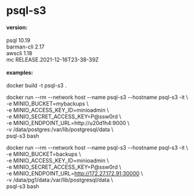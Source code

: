 # psql-s3

<B>version:</B><BR>
<BR>
psql 10.19<BR>
barman-cli 2.17<BR>
awscli 1.18<BR>
mc RELEASE.2021-12-16T23-38-39Z
<BR><BR>
<B>examples:</B><BR>
<BR>
docker build -t psql-s3 .

docker run --rm --network host --name psql-s3 --hostname psql-s3 -it \\<BR>
 -e MINIO_BUCKET=mybackups \\<BR>
 -e MINIO_ACCESS_KEY_ID=minioadmin \\<BR>
 -e MINIO_SECRET_ACCESS_KEY=P@ssw0rd \\<BR>
 -e MINIO_ENDPOINT_URL=http://u20d1h4:9000 \\<BR>
 -v /data/postgres:/var/lib/postgresql/data \\<BR>
 psql-s3 bash

docker run --rm --network host --name psql-s3 --hostname psql-s3 -it \\<BR>
 -e MINIO_BUCKET=backups \\<BR>
 -e MINIO_ACCESS_KEY_ID=minioadmin \\<BR>
 -e MINIO_SECRET_ACCESS_KEY=P@ssw0rd \\<BR>
 -e MINIO_ENDPOINT_URL=http://172.27.172.91:30000 \\<BR>
 -v /data/pg1/data:/var/lib/postgresql/data \\<BR>
 psql-s3 bash

